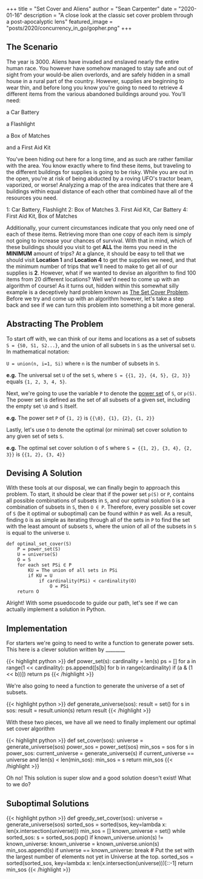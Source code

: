 +++
title = "Set Cover and Aliens"
author = "Sean Carpenter"
date = "2020-01-16"
description = "A close look at the classic set cover problem through a post-apocalyptic lens"
featured_image = "posts/2020/concurrency_in_go/gopher.png"
+++
## The Scenario
The year is 3000. Aliens have invaded and enslaved nearly the entire human race. You however have somehow managed to stay safe and out of sight from your would-be alien overlords, and are safely hidden in a small house in a rural part of the country. However, supplies are beginning to wear thin, and before long you know you're going to need to retrieve 4 different items from the various abandoned buildings around you. You'll need:

a Car Battery

a Flashlight

a Box of Matches

and a First Aid Kit

You've been hiding out here for a long time, and as such are rather familiar with the area. You know exactly where to find these items, but traveling to the different buildings for supplies is going to be risky. While you are out in the open, you're at risk of being abducted by a roving UFO's tractor beam, vaporized, or worse! Analyzing a map of the area indicates that there are 4 buildings within equal distance of each other that combined have all of the resources you need.

1: Car Battery, Flashlight
2: Box of Matches
3. First Aid Kit, Car Battery
4: First Aid Kit, Box of Matches

Additionally, your current circumstances indicate that you only need one of each of these items. Retrieving more than one copy of each item is simply not going to increase your chances of survival. With that in mind, which of these buildings should you visit to get **ALL** the items you need in the **MINIMUM** amount of trips? At a glance, it should be easy to tell that we should visit **Location 1** and **Location 4** to get the supplies we need, and that the minimum number of trips that we'll need to make to get all of our supplies is **2**. However, what if we wanted to devise an algorithm to find 100 items from 20 different locations? Well we'd need to come up with an algorithm of course! As it turns out, hidden within this somewhat silly example is a deceptively hard problem known as [The Set Cover Problem](https://en.wikipedia.org/wiki/Set_cover_problem). Before we try and come up with an algorithm however, let's take a step back and see if we can turn this problem into something a bit more general.


## Abstracting The Problem

To start off with, we can think of our items and locations as a set of subsets `S = {S0, S1, S2...}`, and the union of all subsets in `S` as the universal set `U`. In mathematical notation:

`U = union(n, i=1, Si)`
where `n` is the number of subsets in `S`.

**e.g.** The universal set `U` of the set `S`, where `S = {{1, 2}, {4, 5}, {2, 3}}` equals `{1, 2, 3, 4, 5}`.

Next, we're going to use the variable `P` to denote the [power set](https://en.wikipedia.org/wiki/Power_set) of `S`, or `p(S)`. The power set is defined as the set of all subsets of a given set, including the empty set `\O` and `S` itself.

**e.g.** The power set `P` of `{1, 2}` is `{{\0}, {1}, {2}, {1, 2}}`

Lastly, let's use `O` to denote the optimal (or minimal) set cover solution to any given set of sets `S`.

**e.g.** The optimal set cover solution `O` of `S` where `S = {{1, 2}, {3, 4}, {2, 3}}` is `{{1, 2}, {3, 4}}`

## Devising A Solution

With these tools at our disposal, we can finally begin to approach this problem. To start, it should be clear that if the power set `p(S)` or `P`, contains all possible combinations of subsets in `S`, and our optimal solution `O` is a combination of subsets in `S`, then `O ∈ P`. Therefore, every possible set cover of `S` (be it optimal or suboptimal) can be found within `P` as well. As a result, finding `O` is as simple as iterating through all of the sets in `P` to find the set with the least amount of subsets `S`, where the union of all of the subsets in `S` is equal to the universe `U`.

    def optimal_set_cover(S)
        P = power_set(S)
        U = universe(S)
        O = S
        for each set PSi ∈ P
            KU = The union of all sets in PSi
            if KU = U
                if cardinality(PSi) < cardinality(O)
                    O = PSi
        return O

Alright! With some psuedocode to guide our path, let's see if we can actually implement a solution in Python.

## Implementation

For starters we're going to need to write a function to generate power sets. This here is a clever solution written by ________

{{< highlight python >}}
def power_set(s):
    cardinality = len(s)
    ps = []
    for a in range(1 << cardinality):
        ps.append([s[b] for b in range(cardinality) if (a & (1 <<  b))])
    return ps
{{< /highlight >}}

We're also going to need a function to generate the universe of a set of subsets.

{{< highlight python >}}
def generate_universe(sos):
    result = set()
    for s in sos:
        result = result.union(s)
    return result
{{< /highlight >}}

With these two pieces, we have all we need to finally implement our optimal set cover algorithm

{{< highlight python >}}
def set_cover(sos):
    universe = generate_universe(sos)
    power_sos = power_set(sos)
    min_sos = sos
    for s in power_sos:
        current_universe = generate_universe(s)
        if current_universe == universe and len(s) < len(min_sos):
            min_sos = s
    return min_sos
{{< /highlight >}}


Oh no! This solution is super slow and a good solution doesn't exist! What to we do?

## Suboptimal Solutions
{{< highlight python >}}
def greedy_set_cover(sos):
    universe = generate_universe(sos)
    sorted_sos = sorted(sos, key=lambda x: len(x.intersection(universe)))
    min_sos = []
    known_universe = set()
    while sorted_sos:
        s = sorted_sos.pop()
        if known_universe.union(s) != known_universe:
            known_universe = known_universe.union(s)
            min_sos.append(s)
        if universe == known_universe:
            break
        # Put the set with the largest number of elements not yet in Universe at the top.
        sorted_sos = sorted(sorted_sos, key=lambda x: len(x.intersection(universe)))[::-1]
    return min_sos
{{< /highlight >}}
